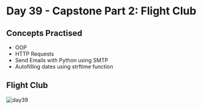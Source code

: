 # Day 39 - Capstone Part 2: Flight Club
## Concepts Practised
- OOP
- HTTP Requests
- Send Emails with Python using SMTP
- Autofilling dates using strftime function
## Flight Club
![day39](https://user-images.githubusercontent.com/98851253/157084913-95f87e5d-c4a3-46c9-872a-9f37feaeec13.gif)